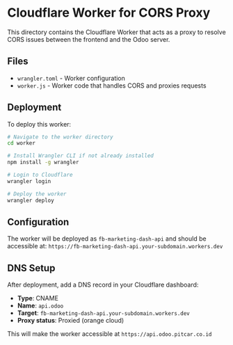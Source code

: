 # Cloudflare Worker for CORS Proxy

This directory contains the Cloudflare Worker that acts as a proxy to resolve CORS issues between the frontend and the Odoo server.

## Files

- `wrangler.toml` - Worker configuration
- `worker.js` - Worker code that handles CORS and proxies requests

## Deployment

To deploy this worker:

```bash
# Navigate to the worker directory
cd worker

# Install Wrangler CLI if not already installed
npm install -g wrangler

# Login to Cloudflare
wrangler login

# Deploy the worker
wrangler deploy
```

## Configuration

The worker will be deployed as `fb-marketing-dash-api` and should be accessible at:
`https://fb-marketing-dash-api.your-subdomain.workers.dev`

## DNS Setup

After deployment, add a DNS record in your Cloudflare dashboard:
- **Type**: CNAME
- **Name**: `api.odoo`
- **Target**: `fb-marketing-dash-api.your-subdomain.workers.dev`
- **Proxy status**: Proxied (orange cloud)

This will make the worker accessible at `https://api.odoo.pitcar.co.id` 
